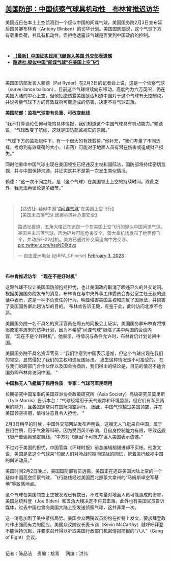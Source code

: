 <!--1675455183000-->
[美国防部：中国侦察气球具机动性　布林肯推迟访华](https://www.rfa.org/mandarin/yataibaodao/junshiwaijiao/cm-02032023100335.html)
------

<p>美国近日在本土上空侦测到一个疑似中国的间谍气球，美国国务院2月3日宣布延后国务卿布林肯（Antony Blinken）的访华计划。美国国防部说，这个气球下方有载重负荷，并具有机动性，但拒绝透露该气球是否受到中国政府的控制。</p><p><span class="result-title"> </span></p><ul><li><a href="https://www.rfa.org/mandarin/Xinwen/1-02032023091643.html"><strong>【最新】中国证实民用飞艇误入美国 外交部表遗憾</strong></a></li><li><a href="https://www.rfa.org/mandarin/Xinwen/cmh1-02022023203744.html"><strong>路透社:疑似中国“间谍气球”在美国上空飞行</strong></a></li></ul><p><span class="result-title"> </span></p><p><span style="font-weight: 400;">美国国防部发言人赖德（Pat Ryder）在2月3日的记者会上说，这是一个侦察气球（surveillance balloon），目前这个气球继续向东移动，高度约为六万英呎，仍在美国大陆的中心上空，但他拒绝透露美国是否知道中国对于这个气球有无控制权，并说考量气球下方的有效载荷可能造成的伤害，决定不将气球击落。</span></p><p><b>美国防部：监视气球带有负重、</b><b>可</b><b>改变航线</b></p><p><span style="font-weight: 400;">“我不打算谈论任何可能的具体情报，我们知道这个中国气球具有机动能力。”赖德说，“气球改变了航线，这就是国防部监视它的原因。”</span></p><p><span style="font-weight: 400;">“气球下方的监视组件下，有一个很大的有效载荷。”他补充，“我们考量了不同选择，考虑到有效载荷的大小，（击落）可能对于地面人员有潜在伤害或造成财产损失。”</span></p><p><span style="font-weight: 400;">同时他重申中国气球出现在美国领空已经违反主权和国际法，国防部将持续密切监视，并与中国保持沟通，并证实这并不是第一次发生类似情况。</span></p><p><span style="font-weight: 400;">赖德：“这一次不同之处，是（这个气球）在美国领土上空的持续时间。除此之外，我无法再谈论更多细节。”</span></p><p><span class="result-title"> </span></p><p><span class="result-title"> </span></p><blockquote class="twitter-tweet"><p dir="ltr" lang="zh">【路透社: 疑似中国“<a href="https://twitter.com/hashtag/%E9%97%B4%E8%B0%8D%E6%B0%94%E7%90%83?src=hash&amp;ref_src=twsrc%5Etfw">#间谍气球</a>”在美国上空飞行】<br/>【美国未击落气球 因担心碎片危害安全】<br/><br/>路透社报道，五角大楼正在追踪一个在美国上空飞行的疑似中国间谍气球。美国并未击落气球，因为碎片可能危害安全。蒙大拿机场发布了地面停飞令，并动员F-22战机。美方已通过外交渠道向中方交涉。 <a href="https://t.co/hssNDiXdvx">pic.twitter.com/hssNDiXdvx</a></p>— 自由亚洲电台 (@RFA_Chinese) <a href="https://twitter.com/RFA_Chinese/status/1621376034510893056?ref_src=twsrc%5Etfw">February 3, 2023</a></blockquote><p></p><p><span class="result-title"> </span></p><p><span class="result-title"> </span></p><p><span class="result-title"> </span></p><p><b>布林肯推迟访华　“现在不是好时机”</b></p><p><span style="font-weight: 400;">这颗气球不仅让美国国防部抱持担忧，也让美国政府取消了睽违已久的外交访问。</span><span style="font-weight: 400;">根据美国国务院发布的消息，布林肯在与中央外事工作委员会办公室主任王毅的通话中表示，这是一种不负责任的行为，明显侵害美国主权和违反了国际法，并损害了美国国务卿此趟访华的目的。 布林肯告诉王毅，有鉴于此，此时访问北京不合适。</span></p><p><span style="font-weight: 400;">美国国务院一名不具名的资深官员在周五的简报会上证实，美国国务卿布林肯将推迟原定本周末的访华计划，因为不希望“间谍气球”限缩了美中两国的会谈内容，“现在不是个好时机”。他表示，待情况与条件允许时，布林肯仍计划访问中国。</span></p><p><span style="font-weight: 400;">美国国务院不具名资深官员：“我们注意到中国表示遗憾，但这个气球出现在我们的领空，显然侵犯了我们的主权和违反国际法。 发生这种情况是不可接受的。 在与我们的跨部门合作伙伴以及国会协商后，我们得出的结论是，目前的情况不适合国务卿布林肯访问中国。 ”</span></p><p><b>中国称无人飞艇属于民用性质　专家：气球可军民两用</b></p><p><span style="font-weight: 400;">长期研究中国军事的美国亚洲协会政策研究所（Asia Society）高级研究员莫里斯（Lyle Morris）告诉本台：“气球经常用于天气跟踪和环境监测，但它们有军民两用的能力，且各国通常只在国际领空运行。 因此，中国气球越过美国领空，并在美国领空徘徊，值得注意且令人担忧。 ”</span></p><p><span style="font-weight: 400;">2月3日稍早的时候，中国外交部网站发布声明说，这艘无人飞艇来自中国，属于民用性质，用于气象等科研，因为受西风带影响，且自身控制能力有限，导致这艘飞艇严重偏离预定航线，“中方对飞艇因‘不可抗力’误入美国表示遗憾。”</span></p><p><span style="font-weight: 400;">不过对于美国的担忧，中国官媒《环球时报》前总编辑胡锡进却不买帐。他发文说，美国是拿这个气球来“勾起人们对冷战时期间谍战的回忆，帮着进行敌视中国的舆论动员。”</span></p><p><span style="font-weight: 400;">美国时间2月2日晚上，美国国防部官员透露，美国正在追踪美国大陆上空的一个疑似中国高空侦察气球，飞行路线经过美国西北部蒙大拿州的“马姆斯卓空军基地”等敏感地点。</span></p><p><span style="font-weight: 400;">这个气球在美国领空上空被发现已有数日，不过考量对地面人员可能造成的伤害，美国总统拜登（Joe Biden）和五角大楼决定不将其击落。此外也有美国官员告诉媒体，过去中国也曾向美国大陆上空发送侦察气球，这并非第一次。</span></p><p><span style="font-weight: 400;">这一消息加剧了美中紧张局势。美国参众两院议员纷纷在推特上发文，要求拜登政府作出强而有力的回应。美国众议院议长麦卡锡（Kevin McCarthy）就呼吁拜登不能保持沉默，并要求召开得以听取美国行政部门机密情报简报的“八人”（Gang of Eight）会议。</span></p><p><br/><span style="font-weight: 400;">记者：陈品洁    责编：梒青     网编：洪伟</span><strong></strong><strong></strong><strong></strong></p>
